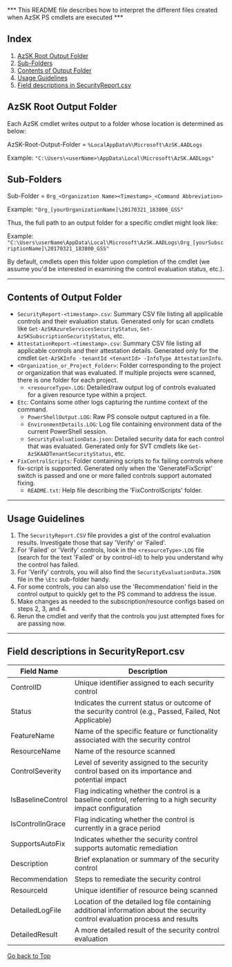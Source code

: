 *** This README file describes how to interpret the different files created when AzSK PS cmdlets are executed ***

## Index
1. [AzSK Root Output Folder](#azsk-root-output-folder)
2. [Sub-Folders](#sub-folders)
3. [Contents of Output Folder](#contents-of-output-folder)
4. [Usage Guidelines](#usage-guidelines)
5. [Field descriptions in SecurityReport.csv](#field-descriptions-in-securityreportcsv)

## AzSK Root Output Folder

Each AzSK cmdlet writes output to a folder whose location is determined as below:

AzSK-Root-Output-Folder = `%LocalAppData%\Microsoft\AzSK.AADLogs`

Example: `"C:\Users\<userName>\AppData\Local\Microsoft\AzSK.AADLogs"`

## Sub-Folders

Sub-Folder = `Org_<Organization Name><Timestamp>_<Command Abbreviation>`

Example: `"Org_[yourOrganizationName]\20170321_183800_GSS"`

Thus, the full path to an output folder for a specific cmdlet might look like:

Example: `"C:\Users\userName\AppData\Local\Microsoft\AzSK.AADLogs\Org_[yourSubscriptionName]\20170321_183800_GSS"`

By default, cmdlets open this folder upon completion of the cmdlet (we assume you'd be interested in examining the control evaluation status, etc.).

---

## Contents of Output Folder

- `SecurityReport-<timestamp>.csv`: Summary CSV file listing all applicable controls and their evaluation status. Generated only for scan cmdlets like `Get-AzSKAzureServicesSecurityStatus`, `Get-AzSKSubscriptionSecurityStatus`, etc.
- `AttestationReport-<timestamp>.csv`: Summary CSV file listing all applicable controls and their attestation details. Generated only for the cmdlet `Get-AzSKInfo -tenantId <tenantId> -InfoType AttestationInfo`.
- `<Organization_or_Project_Folder>`: Folder corresponding to the project or organization that was evaluated. If multiple projects were scanned, there is one folder for each project.
  - `<resourceType>.LOG`: Detailed/raw output log of controls evaluated for a given resource type within a project.
- `Etc`: Contains some other logs capturing the runtime context of the command.
  - `PowerShellOutput.LOG`: Raw PS console output captured in a file.
  - `EnvironmentDetails.LOG`: Log file containing environment data of the current PowerShell session.
  - `SecurityEvaluationData.json`: Detailed security data for each control that was evaluated. Generated only for SVT cmdlets like `Get-AzSKAADTenantSecurityStatus`, etc.
- `FixControlScripts`: Folder containing scripts to fix failing controls where fix-script is supported. Generated only when the 'GenerateFixScript' switch is passed and one or more failed controls support automated fixing.
  - `README.txt`: Help file describing the 'FixControlScripts' folder.

---

## Usage Guidelines

1. The `SecurityReport.CSV` file provides a gist of the control evaluation results. Investigate those that say 'Verify' or 'Failed'.
2. For 'Failed' or 'Verify' controls, look in the `<resourceType>.LOG` file (search for the text 'Failed' or by control-id) to help you understand why the control has failed.
3. For 'Verify' controls, you will also find the `SecurityEvaluationData.JSON` file in the `\Etc` sub-folder handy.
4. For some controls, you can also use the 'Recommendation' field in the control output to quickly get to the PS command to address the issue.
5. Make changes as needed to the subscription/resource configs based on steps 2, 3, and 4.
6. Rerun the cmdlet and verify that the controls you just attempted fixes for are passing now.

---

## Field descriptions in SecurityReport.csv
| Field Name          | Description                                                                                            |
|---------------------|--------------------------------------------------------------------------------------------------------|
| ControlID           | Unique identifier assigned to each security control                                                    |
| Status              | Indicates the current status or outcome of the security control (e.g., Passed, Failed, Not Applicable) |
| FeatureName         | Name of the specific feature or functionality associated with the security control                     |
| ResourceName        | Name of the resource scanned                                                                           |
| ControlSeverity     | Level of severity assigned to the security control based on its importance and potential impact        |
| IsBaselineControl   | Flag indicating whether the control is a baseline control, referring to a high security impact configuration|
| IsControlInGrace    | Flag indicating whether the control is currently in a grace period                                     |
| SupportsAutoFix     | Indicates whether the security control supports automatic remediation                                  |
| Description         | Brief explanation or summary of the security control                                                   |
| Recommendation      | Steps to remediate the security control                                                                |
| ResourceId          | Unique identifier of resource being scanned                                                            | 
| DetailedLogFile     | Location of the detailed log file containing additional information about the security control evaluation process and results|
| DetailedResult      | A more detailed result of the security control evaluation                                              |


[Go back to Top](#index)